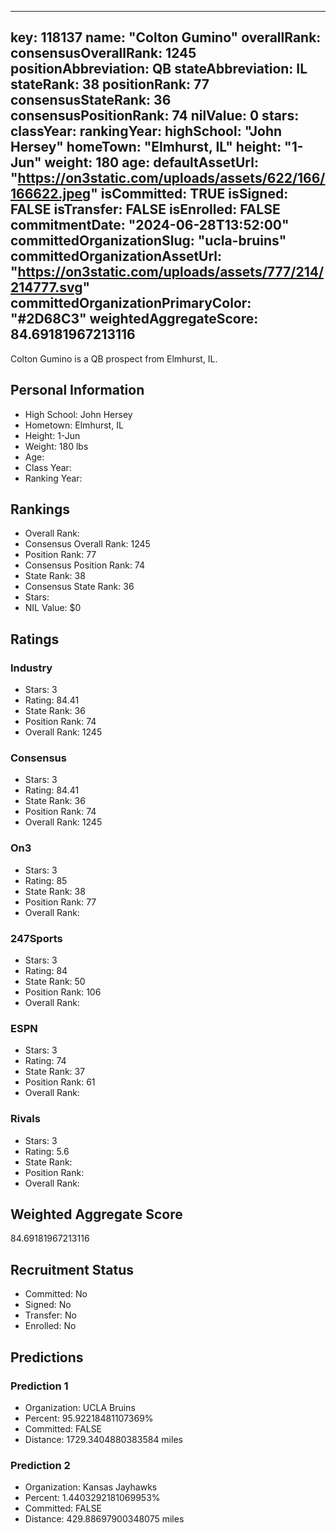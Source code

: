 ---
  key: 118137
  name: "Colton Gumino"
  overallRank: 
  consensusOverallRank: 1245
  positionAbbreviation: QB
  stateAbbreviation: IL
  stateRank: 38
  positionRank: 77
  consensusStateRank: 36
  consensusPositionRank: 74
  nilValue: 0
  stars: 
  classYear: 
  rankingYear: 
  highSchool: "John Hersey"
  homeTown: "Elmhurst, IL"
  height: "1-Jun"
  weight: 180
  age: 
  defaultAssetUrl: "https://on3static.com/uploads/assets/622/166/166622.jpeg"
  isCommitted: TRUE
  isSigned: FALSE
  isTransfer: FALSE
  isEnrolled: FALSE
  commitmentDate: "2024-06-28T13:52:00"
  committedOrganizationSlug: "ucla-bruins"
  committedOrganizationAssetUrl: "https://on3static.com/uploads/assets/777/214/214777.svg"
  committedOrganizationPrimaryColor: "#2D68C3"
  weightedAggregateScore: 84.69181967213116
  ---
  
  Colton Gumino is a QB prospect from Elmhurst, IL.
  
  ## Personal Information
  - High School: John Hersey
  - Hometown: Elmhurst, IL
  - Height: 1-Jun
  - Weight: 180 lbs
  - Age: 
  - Class Year: 
  - Ranking Year: 
  
  ## Rankings
  - Overall Rank: 
  - Consensus Overall Rank: 1245
  - Position Rank: 77
  - Consensus Position Rank: 74
  - State Rank: 38
  - Consensus State Rank: 36
  - Stars: 
  - NIL Value: $0
  
  ## Ratings
  
  ### Industry
  - Stars: 3
  - Rating: 84.41
  - State Rank: 36
  - Position Rank: 74
  - Overall Rank: 1245
  
  ### Consensus
  - Stars: 3
  - Rating: 84.41
  - State Rank: 36
  - Position Rank: 74
  - Overall Rank: 1245
  
  ### On3
  - Stars: 3
  - Rating: 85
  - State Rank: 38
  - Position Rank: 77
  - Overall Rank: 
  
  ### 247Sports
  - Stars: 3
  - Rating: 84
  - State Rank: 50
  - Position Rank: 106
  - Overall Rank: 
  
  ### ESPN
  - Stars: 3
  - Rating: 74
  - State Rank: 37
  - Position Rank: 61
  - Overall Rank: 
  
  ### Rivals
  - Stars: 3
  - Rating: 5.6
  - State Rank: 
  - Position Rank: 
  - Overall Rank: 
  
  ## Weighted Aggregate Score
  84.69181967213116
  
  ## Recruitment Status
  - Committed: No
  - Signed: No
  - Transfer: No
  - Enrolled: No
  
  
  
  ## Predictions
  
  ### Prediction 1
  - Organization: UCLA Bruins
  - Percent: 95.92218481107369%
  - Committed: FALSE
  - Distance: 1729.3404880383584 miles
  
  ### Prediction 2
  - Organization: Kansas Jayhawks
  - Percent: 1.4403292181069953%
  - Committed: FALSE
  - Distance: 429.88697900348075 miles
  